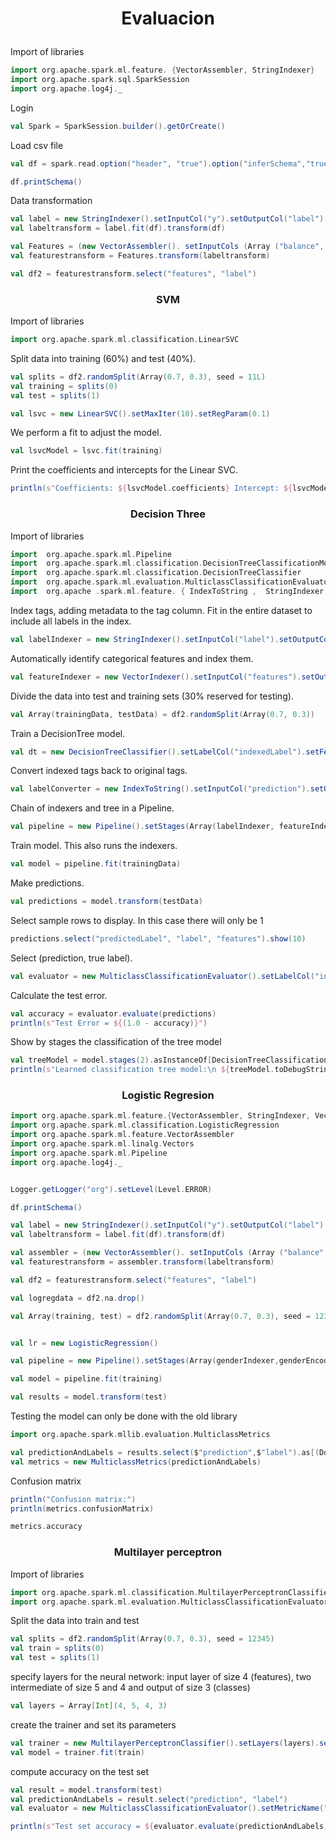# <p align="center" > Evaluacion </p> 

Import of libraries
```scala
import org.apache.spark.ml.feature. {VectorAssembler, StringIndexer}
import org.apache.spark.sql.SparkSession
import org.apache.log4j._
```
Login
```scala
val Spark = SparkSession.builder().getOrCreate()
```

Load csv file
```scala
val df = spark.read.option("header", "true").option("inferSchema","true").option("delimiter", ";")csv("/Users/admin/Documents/Github/Datos_Masivos/bank-full.csv")

df.printSchema()
```

Data transformation
```scala
val label = new StringIndexer().setInputCol("y").setOutputCol("label")
val labeltransform = label.fit(df).transform(df)

val Features = (new VectorAssembler(). setInputCols (Array ("balance", "duration", "campaign", "previous")).setOutputCol("features"))
val featurestransform = Features.transform(labeltransform)

val df2 = featurestransform.select("features", "label")
```
### <p align="center" > SVM </p> 
Import of libraries
```scala
import org.apache.spark.ml.classification.LinearSVC
```
Split data into training (60%) and test (40%).
```scala
val splits = df2.randomSplit(Array(0.7, 0.3), seed = 11L)
val training = splits(0)
val test = splits(1)

val lsvc = new LinearSVC().setMaxIter(10).setRegParam(0.1)
```
We perform a fit to adjust the model.
```scala
val lsvcModel = lsvc.fit(training)
```

Print the coefficients and intercepts for the Linear SVC.
```scala
println(s"Coefficients: ${lsvcModel.coefficients} Intercept: ${lsvcModel.intercept}")
```

### <p align="center" > Decision Three </p>
Import of libraries
```scala
import  org.apache.spark.ml.Pipeline 
import  org.apache.spark.ml.classification.DecisionTreeClassificationModel 
import  org.apache.spark.ml.classification.DecisionTreeClassifier 
import  org.apache.spark.ml.evaluation.MulticlassClassificationEvaluator 
import  org.apache .spark.ml.feature. { IndexToString ,  StringIndexer ,  VectorIndexer }
```

Index tags, adding metadata to the tag column. 
Fit in the entire dataset to include all labels in the index. 
```scala
val labelIndexer = new StringIndexer().setInputCol("label").setOutputCol("indexedLabel").fit(df2)
```

Automatically identify categorical features and index them.
```scala
val featureIndexer = new VectorIndexer().setInputCol("features").setOutputCol("indexedFeatures").setMaxCategories(4).fit(df2)
```

Divide the data into test and training sets (30% reserved for testing).
```scala
val Array(trainingData, testData) = df2.randomSplit(Array(0.7, 0.3))
```

Train a DecisionTree model.
```scala
val dt = new DecisionTreeClassifier().setLabelCol("indexedLabel").setFeaturesCol("indexedFeatures")
```

Convert indexed tags back to original tags. 
```scala
val labelConverter = new IndexToString().setInputCol("prediction").setOutputCol("predictedLabel").setLabels(labelIndexer.labels)
```

Chain of indexers and tree in a Pipeline. 
```scala
val pipeline = new Pipeline().setStages(Array(labelIndexer, featureIndexer, dt, labelConverter))
```

Train model. This also runs the indexers.
```scala
val model = pipeline.fit(trainingData)
```

Make predictions.
```scala
val predictions = model.transform(testData)
```

Select sample rows to display. In this case there will only be 1
```scala
predictions.select("predictedLabel", "label", "features").show(10)
```

Select (prediction, true label).
```scala
val evaluator = new MulticlassClassificationEvaluator().setLabelCol("indexedLabel").setPredictionCol("prediction").setMetricName("accuracy")
```

Calculate the test error. 
```scala
val accuracy = evaluator.evaluate(predictions)
println(s"Test Error = ${(1.0 - accuracy)}")
```

Show by stages the classification of the tree model
```scala
val treeModel = model.stages(2).asInstanceOf[DecisionTreeClassificationModel]
println(s"Learned classification tree model:\n ${treeModel.toDebugString}")
```

### <p align="center" > Logistic Regresion </p>

```scala
import org.apache.spark.ml.feature.{VectorAssembler, StringIndexer, VectorIndexer, OneHotEncoder}
import org.apache.spark.ml.classification.LogisticRegression
import org.apache.spark.ml.feature.VectorAssembler
import org.apache.spark.ml.linalg.Vectors
import org.apache.spark.ml.Pipeline
import org.apache.log4j._


Logger.getLogger("org").setLevel(Level.ERROR)

df.printSchema()

val label = new StringIndexer().setInputCol("y").setOutputCol("label")
val labeltransform = label.fit(df).transform(df)

val assembler = (new VectorAssembler(). setInputCols (Array ("balance", "duration", "campaign", "previous")).setOutputCol("features"))
val featurestransform = assembler.transform(labeltransform)

val df2 = featurestransform.select("features", "label")

val logregdata = df2.na.drop()
```


```scala
val Array(training, test) = df2.randomSplit(Array(0.7, 0.3), seed = 12345)


val lr = new LogisticRegression()
```


```scala
val pipeline = new Pipeline().setStages(Array(genderIndexer,genderEncoder,assembler,lr))

val model = pipeline.fit(training)

val results = model.transform(test)
```

Testing the model can only be done with the old library
```scala
import org.apache.spark.mllib.evaluation.MulticlassMetrics

val predictionAndLabels = results.select($"prediction",$"label").as[(Double, Double)].rdd
val metrics = new MulticlassMetrics(predictionAndLabels)
```

Confusion matrix
```scala
println("Confusion matrix:")
println(metrics.confusionMatrix)

metrics.accuracy
```
### <p align="center" > Multilayer perceptron </p>
Import of libraries
```scala
import org.apache.spark.ml.classification.MultilayerPerceptronClassifier
import org.apache.spark.ml.evaluation.MulticlassClassificationEvaluator
```

Split the data into train and test
```scala
val splits = df2.randomSplit(Array(0.7, 0.3), seed = 12345)
val train = splits(0)
val test = splits(1)
```

specify layers for the neural network:
input layer of size 4 (features), two intermediate of size 5 and 4 and output of size 3 (classes)
```scala
val layers = Array[Int](4, 5, 4, 3)
```

create the trainer and set its parameters
```scala
val trainer = new MultilayerPerceptronClassifier().setLayers(layers).setBlockSize(128).setSeed(1234L).setMaxIter(100)
val model = trainer.fit(train)
```

compute accuracy on the test set
```scala
val result = model.transform(test)
val predictionAndLabels = result.select("prediction", "label")
val evaluator = new MulticlassClassificationEvaluator().setMetricName("accuracy")

println(s"Test set accuracy = ${evaluator.evaluate(predictionAndLabels)}")
```
